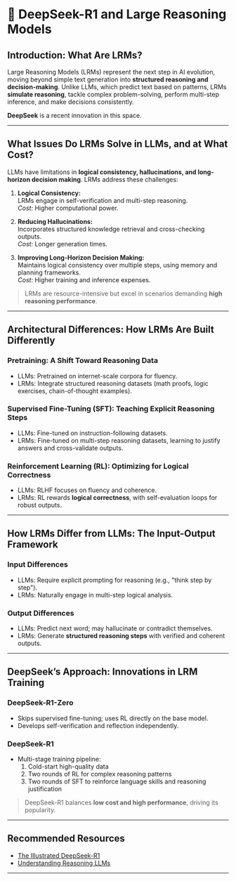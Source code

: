 # 🧠 DeepSeek-R1 and Large Reasoning Models

## Introduction: What Are LRMs?

Large Reasoning Models (LRMs) represent the next step in AI evolution, moving beyond simple text generation into **structured reasoning and decision-making**. Unlike LLMs, which predict text based on patterns, LRMs **simulate reasoning**, tackle complex problem-solving, perform multi-step inference, and make decisions consistently.  

**DeepSeek** is a recent innovation in this space.

---

## What Issues Do LRMs Solve in LLMs, and at What Cost?

LLMs have limitations in **logical consistency, hallucinations, and long-horizon decision making**. LRMs address these challenges:

1. **Logical Consistency:**  
   LRMs engage in self-verification and multi-step reasoning.  
   *Cost:* Higher computational power.

2. **Reducing Hallucinations:**  
   Incorporates structured knowledge retrieval and cross-checking outputs.  
   *Cost:* Longer generation times.

3. **Improving Long-Horizon Decision Making:**  
   Maintains logical consistency over multiple steps, using memory and planning frameworks.  
   *Cost:* Higher training and inference expenses.

> LRMs are resource-intensive but excel in scenarios demanding **high reasoning performance**.

---

## Architectural Differences: How LRMs Are Built Differently

### Pretraining: A Shift Toward Reasoning Data
- LLMs: Pretrained on internet-scale corpora for fluency.  
- LRMs: Integrate structured reasoning datasets (math proofs, logic exercises, chain-of-thought examples).

### Supervised Fine-Tuning (SFT): Teaching Explicit Reasoning Steps
- LLMs: Fine-tuned on instruction-following datasets.  
- LRMs: Fine-tuned on multi-step reasoning datasets, learning to justify answers and cross-validate outputs.

### Reinforcement Learning (RL): Optimizing for Logical Correctness
- LLMs: RLHF focuses on fluency and coherence.  
- LRMs: RL rewards **logical correctness**, with self-evaluation loops for robust outputs.

---

## How LRMs Differ from LLMs: The Input-Output Framework

### Input Differences
- LLMs: Require explicit prompting for reasoning (e.g., "think step by step").  
- LRMs: Naturally engage in multi-step logical analysis.

### Output Differences
- LLMs: Predict next word; may hallucinate or contradict themselves.  
- LRMs: Generate **structured reasoning steps** with verified and coherent outputs.

---

## DeepSeek’s Approach: Innovations in LRM Training

### DeepSeek-R1-Zero
- Skips supervised fine-tuning; uses RL directly on the base model.  
- Develops self-verification and reflection independently.

### DeepSeek-R1
- Multi-stage training pipeline:  
  1. Cold-start high-quality data  
  2. Two rounds of RL for complex reasoning patterns  
  3. Two rounds of SFT to reinforce language skills and reasoning justification

> DeepSeek-R1 balances **low cost and high performance**, driving its popularity.

---

## Recommended Resources
- [The Illustrated DeepSeek-R1](https://newsletter.languagemodels.co/p/the-illustrated-deepseek-r1) 
- [Understanding Reasoning LLMs](https://sebastianraschka.com/blog/2025/understanding-reasoning-llms.html)

---

